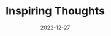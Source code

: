 ---
slug: thought-for-the-day
title: "Inspiring Thoughts"
date: 2022-12-27
excerpt: 'A virtuous man alone can use the instrument of conscience.'
tags: [Inspiration, Motivation, Quotes, Thoughts]
---